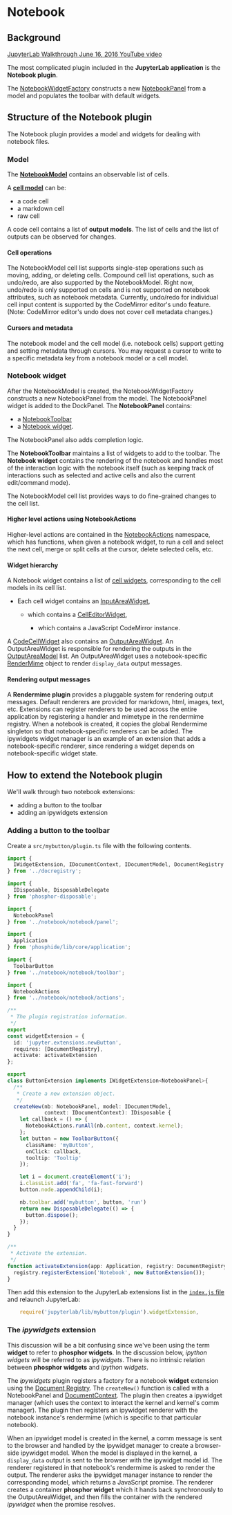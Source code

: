 # Notebook

## Background

[JupyterLab Walkthrough June 16, 2016 YouTube video](https://youtu.be/4Qm6oD_Rlw8?t=55m19s)

The most complicated plugin included in the **JupyterLab application** is the
**Notebook plugin**.

The [NotebookWidgetFactory](http://jupyter.org/jupyterlab/classes/_notebook_notebook_widgetfactory_.notebookwidgetfactory.html) constructs a new [NotebookPanel](http://jupyter.org/jupyterlab/classes/_notebook_notebook_panel_.notebookpanel.html) from a model and populates the toolbar with default widgets.

## Structure of the Notebook plugin

The Notebook plugin provides a model and widgets for dealing with notebook
files.

### Model

The **[NotebookModel](http://jupyter.org/jupyterlab/classes/_notebook_notebook_model_.notebookmodel.html)**
contains an observable list of cells.

A **[cell model](http://jupyter.org/jupyterlab/modules/_notebook_cells_model_.html)**
can be:

- a code cell
- a markdown cell
- raw cell

A code cell contains a list of **output models**. The list of cells and the
list of outputs can be observed for changes.

#### Cell operations

The NotebookModel cell list supports single-step operations such as moving, adding, or
deleting cells. Compound cell list operations, such as undo/redo, are also
supported by the NotebookModel. Right now, undo/redo is only supported on cells
and is not supported on notebook attributes, such as notebook metadata. Currently,
undo/redo for individual cell input content is supported by the CodeMirror editor's undo
feature. (Note: CodeMirror editor's undo does not cover cell metadata changes.)

#### Cursors and metadata

The notebook model and the cell model (i.e. notebook cells) support getting
and setting metadata through cursors. You may request a cursor to write to a
specific metadata key from a notebook model or a cell model.

### Notebook widget

After the NotebookModel is created, the NotebookWidgetFactory constructs a
new NotebookPanel from the model. The NotebookPanel widget is added to
the DockPanel. The **NotebookPanel** contains:

- a [NotebookToolbar](http://jupyter.org/jupyterlab/classes/_notebook_notebook_toolbar_.notebooktoolbar.html)
- a [Notebook widget](http://jupyter.org/jupyterlab/classes/_notebook_notebook_widget_.notebook.html).

The NotebookPanel also adds completion logic.

The **NotebookToolbar** maintains a list of widgets to add to the toolbar. The
**Notebook widget** contains the rendering of the notebook and handles most of
the interaction logic with the notebook itself (such as keeping track of
interactions such as selected and active cells and also the
current edit/command mode).

The NotebookModel cell list provides ways to do fine-grained changes to the
cell list.

#### Higher level actions using NotebookActions

Higher-level actions are contained in the
[NotebookActions](http://jupyter.org/jupyterlab/modules/_notebook_notebook_actions_.notebookactions.html) namespace,
which has functions, when given a notebook widget, to run a cell and select
the next cell, merge or split cells at the cursor, delete selected cells, etc.

#### Widget hierarchy

A Notebook widget contains a list of [cell widgets](http://jupyter.org/jupyterlab/modules/_notebook_cells_widget_.html),
corresponding to the cell models in its cell list.

- Each cell widget contains an [InputAreaWidget](http://jupyter.org/jupyterlab/classes/_notebook_cells_widget_.inputareawidget.html),

    + which contains a [CellEditorWidget](http://jupyter.org/jupyterlab/classes/_notebook_cells_editor_.celleditorwidget.html),

        - which contains a JavaScript CodeMirror instance.

A [CodeCellWidget](http://jupyter.org/jupyterlab/classes/_notebook_cells_widget_.codecellwidget.html)
also contains an [OutputAreaWidget](http://jupyter.org/jupyterlab/classes/_notebook_output_area_widget_.outputareawidget.html).
An OutputAreaWidget is responsible for rendering the outputs in the
[OutputAreaModel](http://jupyter.org/jupyterlab/classes/_notebook_output_area_model_.outputareamodel.html)
list. An OutputAreaWidget uses a
notebook-specific [RenderMime](http://jupyter.org/jupyterlab/classes/_rendermime_index_.rendermime.html)
object to render `display_data` output messages.

#### Rendering output messages

A **Rendermime plugin** provides a pluggable system for rendering output
messages. Default renderers are provided for markdown, html, images, text, etc.
Extensions can register renderers to be used across the entire application by
registering a handler and mimetype in the rendermime registry. When a notebook
is created, it copies the global Rendermime singleton so that notebook-specific
renderers can be added. The ipywidgets widget manager is an example of an
extension that adds a notebook-specific renderer, since rendering a widget
depends on notebook-specific widget state.

## How to extend the Notebook plugin

We'll walk through two notebook extensions:

- adding a button to the toolbar
- adding an ipywidgets extension

### Adding a button to the toolbar

Create a `src/mybutton/plugin.ts` file with the following contents.

```typescript
import {
  IWidgetExtension, IDocumentContext, IDocumentModel, DocumentRegistry
} from '../docregistry';

import {
  IDisposable, DisposableDelegate
} from 'phosphor-disposable';

import {
  NotebookPanel
} from '../notebook/notebook/panel';

import {
  Application
} from 'phosphide/lib/core/application';

import {
  ToolbarButton
} from '../notebook/notebook/toolbar';

import {
  NotebookActions
} from '../notebook/notebook/actions';

/**
 * The plugin registration information.
 */
export
const widgetExtension = {
  id: 'jupyter.extensions.newButton',
  requires: [DocumentRegistry],
  activate: activateExtension
};

export
class ButtonExtension implements IWidgetExtension<NotebookPanel>{
  /**
   * Create a new extension object.
   */
  createNew(nb: NotebookPanel, model: IDocumentModel,
            context: IDocumentContext): IDisposable {
    let callback = () => {
      NotebookActions.runAll(nb.content, context.kernel);
    };
    let button = new ToolbarButton({
      className: 'myButton',
      onClick: callback,
      tooltip: 'Tooltip'
    });

    let i = document.createElement('i');
    i.classList.add('fa', 'fa-fast-forward')
    button.node.appendChild(i);

    nb.toolbar.add('mybutton', button, 'run')
    return new DisposableDelegate(() => {
      button.dispose();
    });
  }
}

/**
 * Activate the extension.
 */
function activateExtension(app: Application, registry: DocumentRegistry) {
  registry.registerExtension('Notebook', new ButtonExtension());
}
```

Then add this extension to the JupyterLab extensions list in the
[`index.js` file](../examples/lab/index.js) and relaunch JupyterLab:

```typescript
    require('jupyterlab/lib/mybutton/plugin').widgetExtension,
```


### The *ipywidgets* extension

This discussion will be a bit confusing since we've been using the term **widget**
to refer to **phosphor widgets**. In the discussion below, *ipython widgets*
will be referred to as *ipywidgets*. There is no intrinsic relation between
**phosphor widgets** and *ipython widgets*.

The *ipywidgets* plugin registers a factory for a notebook **widget** extension
using the [Document Registry](http://jupyter.org/jupyterlab/classes/_docregistry_registry_.documentregistry.html#registermodelfactory).
The `createNew()` function is called with a NotebookPanel and [DocumentContext](http://jupyter.org/jupyterlab/interfaces/_docregistry_interfaces_.idocumentcontext.html).
The plugin then creates a ipywidget manager (which uses the context to
interact the kernel and kernel's comm manager). The plugin then registers an
ipywidget renderer with the notebook instance's rendermime (which is specific
to that particular notebook).

When an ipywidget model is created in the kernel, a comm message is sent to
the browser and handled by the ipywidget manager to create a browser-side
ipywidget model. When the model is displayed in the kernel, a `display_data`
output is sent to the browser with the ipywidget model id. The renderer
registered in that notebook's rendermime is asked to render the output. The
renderer asks the ipywidget manager instance to render the corresponding
model, which returns a JavaScript promise. The renderer creates a container
**phosphor widget** which it hands back synchronously to the
OutputAreaWidget, and then fills the container with the rendered *ipywidget*
when the promise resolves.
